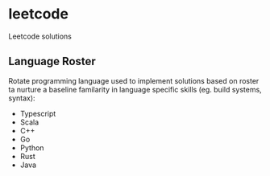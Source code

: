 # leetcode

Leetcode solutions

## Language Roster
Rotate programming language used to implement solutions based on roster ta nurture
a baseline familarity in language specific skills (eg. build systems, syntax):
- Typescript
- Scala
- C++
- Go
- Python
- Rust
- Java
